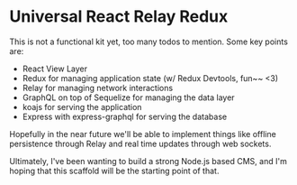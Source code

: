 # Universal React Relay Redux

This is not a functional kit yet, too many todos to mention. Some key points are:

- React View Layer
- Redux for managing application state (w/ Redux Devtools, fun~~ <3)
- Relay for managing network interactions
- GraphQL on top of Sequelize for managing the data layer
- koajs for serving the application
- Express with express-graphql for serving the database

Hopefully in the near future we'll be able to implement things like offline persistence through Relay and real time updates through web sockets.

Ultimately, I've been wanting to build a strong Node.js based CMS, and I'm hoping that this scaffold will be the starting point of that.
